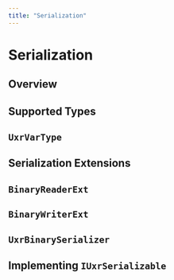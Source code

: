 ```yaml
---
title: "Serialization"
---
```


# Serialization

## Overview

## Supported Types

## `UxrVarType`

## Serialization Extensions

## `BinaryReaderExt`

## `BinaryWriterExt`

## `UxrBinarySerializer`

## Implementing `IUxrSerializable`
